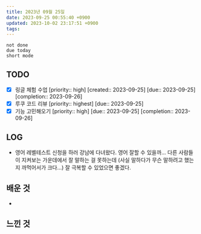 ```yaml
---
title: 2023년 09월 25일
date: 2023-09-25 00:55:40 +0900
updated: 2023-10-02 23:17:51 +0900
tags: 
---
```


```tasks
not done 
due today
short mode
```

## TODO

- [x] 링글 체험 수업  [priority:: high]  [created:: 2023-09-25]  [due:: 2023-09-25]  [completion:: 2023-09-26]
- [x] 루쿠 코드 리뷰  [priority:: highest]  [due:: 2023-09-25]
- [x] 기능 고민해오기  [priority:: high]  [due:: 2023-09-25]  [completion:: 2023-09-26]

## LOG

- 영어 레벨테스트 신청을 하러 강남에 다녀왔다. 영어 잘할 수 있을까... 다른 사람들이 지켜보는 가운데에서 잘 말하는 걸 못하는데 (사실 말하다가 무슨 말하려고 했는지 까먹어서가 크다...) 잘 극복할 수 있었으면 좋겠다.

## 배운 것

- 

## 느낀 것